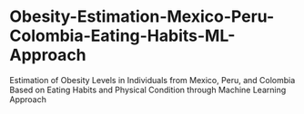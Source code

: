 # Obesity-Estimation-Mexico-Peru-Colombia-Eating-Habits-ML-Approach
Estimation of Obesity Levels in Individuals from Mexico, Peru, and Colombia Based on Eating Habits and Physical Condition through Machine Learning Approach
